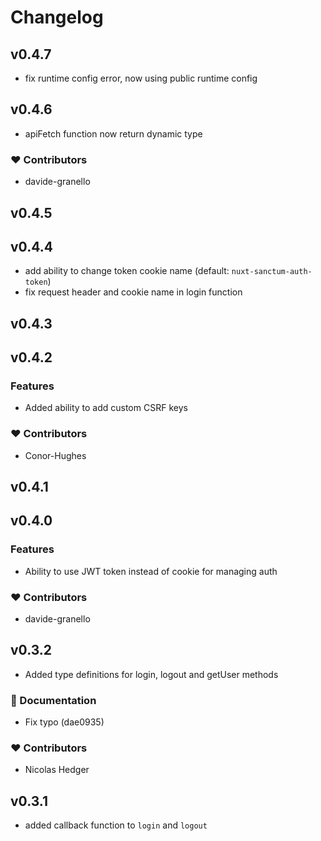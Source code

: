 # Changelog

## v0.4.7

- fix runtime config error, now using public runtime config

## v0.4.6

- apiFetch function now return dynamic type

### ❤️ Contributors

- davide-granello

## v0.4.5

## v0.4.4

- add ability to change token cookie name (default: `nuxt-sanctum-auth-token`)
- fix request header and cookie name in login function

## v0.4.3

## v0.4.2

### Features

- Added ability to add custom CSRF keys

### ❤️ Contributors

- Conor-Hughes

## v0.4.1

## v0.4.0

### Features

- Ability to use JWT token instead of cookie for managing auth

### ❤️ Contributors

- davide-granello

## v0.3.2

- Added type definitions for login, logout and getUser methods

### 📖 Documentation

- Fix typo (dae0935)

### ❤️ Contributors

- Nicolas Hedger

## v0.3.1

- added callback function to `login` and `logout`
